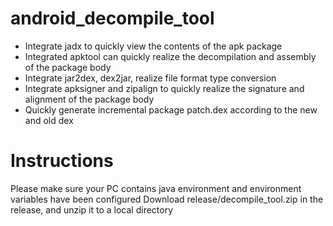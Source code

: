# android_decompile_tool
* Integrate jadx to quickly view the contents of the apk package
* Integrated apktool can quickly realize the decompilation and assembly of the package body
* Integrate jar2dex, dex2jar, realize file format type conversion
* Integrate apksigner and zipalign to quickly realize the signature and alignment of the package body
* Quickly generate incremental package patch.dex according to the new and old dex

# Instructions
Please make sure your PC contains java environment and environment variables have been configured
Download release/decompile_tool.zip in the release, and unzip it to a local directory

